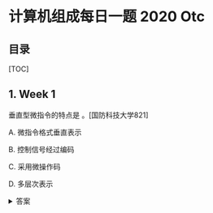 计算机组成每日一题 2020 Otc
===

目录
---

[TOC]

## 1. Week 1

垂直型微指令的特点是          。[国防科技大学821]

A.   微指令格式垂直表示

B.   控制信号经过编码

C.   采用微操作码

D.   多层次表示

<details>
<summary>答案</summary>
答案：C<br>
解析：垂直型微指令微指令中设置微操作码字段，采用微操作码编译法，由微操作码规定微指令的功能，称为垂直型微指令
</details>
